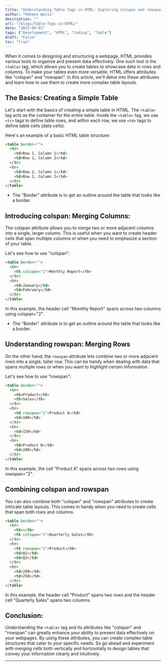 ```yaml
---
title: "Understanding Table Tags in HTML: Exploring colspan and rowspan Attributes"
author: "Maheen Waris"
description: ""
url: "/blogs/Table-Tags-in-HTML/"
date: "2023-09-01"
tags: ["Development", "HTML", "Coding", "Table"]
draft: "False"
toc: "true"
---
```


When it comes to designing and structuring a webpage, HTML provides various tools to organize and present data effectively. One such tool is the `<table>` tag, which allows you to create tables to showcase data in rows and columns. To make your tables even more versatile, HTML offers attributes like "colspan" and "rowspan". In this article, we'll delve into these attributes and learn how to use them to create more complex table layouts.

## The Basics: Creating a Simple Table

Let's start with the basics of creating a simple table in HTML. The `<table>` tag acts as the container for the entire table. Inside the `<table>` tag, we use `<tr>` tags to define table rows, and within each row, we use `<td>` tags to define table cells (data cells).

Here's an example of a basic HTML table structure:

```html
<table border="">
  <tr>
    <td>Row 1, Column 1</td>
    <td>Row 1, Column 2</td>
  </tr>
  <tr>
    <td>Row 2, Column 1</td>
    <td>Row 2, Column 2</td>
  </tr>
</table>
```

- The "Border" attribute is to get an outline around the table that looks like a border.

## Introducing colspan: Merging Columns:

The colspan attribute allows you to merge two or more adjacent columns into a single, larger column. This is useful when you want to create header cells that span multiple columns or when you need to emphasize a section of your table.

Let's see how to use "colspan":

```html
<table border="">
  <tr>
    <th colspan="2">Monthly Report</th>
  </tr>
  <tr>
    <td>January</td>
    <td>February</td>
  </tr>
</table>
```

In this example, the header cell "Monthly Report" spans across two columns using colspan="2".

- The "Border" attribute is to get an outline around the table that looks like a border.

## Understanding rowspan: Merging Rows

On the other hand, the `rowspan` attribute lets combine two or more adjacent rows into a single, taller row. This can be handy when dealing with data that spans multiple rows or when you want to highlight certain information.

Let's see how to use "rowspan":

```html
<table border="">
  <tr>
    <th>Product</th>
    <th>Sales</th>
  </tr>
  <tr>
    <td rowspan="2">Product A</td>
    <td>100</td>
  </tr>
  <tr>
    <td>150</td>
  </tr>
  <tr>
    <td>Product B</td>
    <td>200</td>
  </tr>
</table>
```

In this example, the cell "Product A" spans across two rows using rowspan="2".

## Combining colspan and rowspan

You can also combine both "colspan" and "rowspan" attributes to create intricate table layouts. This comes in handy when you need to create cells that span both rows and columns.

```html
<table border="">
  <tr>
    <th></th>
    <th colspan="2">Quarterly Sales</th>
  </tr>
  <tr>
    <th rowspan="2">Product</th>
    <td>Q1</td>
    <td>Q2</td>
  </tr>
  <tr>
    <td>200</td>
    <td>250</td>
  </tr>
</table>
```

In this example, the header cell "Product" spans two rows and the header cell "Quarterly Sales" spans two columns.

## Conclusion:

Understanding the `<table>` tag and its attributes like "colspan" and "rowspan" can greatly enhance your ability to present data effectively on your webpages. By using these attributes, you can create complex table structures that cater to your specific needs. So go ahead and experiment with merging cells both vertically and horizontally to design tables that convey your information clearly and intuitively.

---
